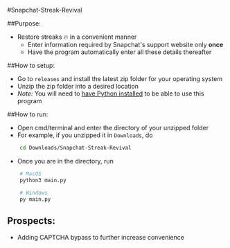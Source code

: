 #Snapchat-Streak-Revival

##Purpose:

- Restore streaks 🔥 in a convenient manner
    - Enter information required by Snapchat's support website only **once**
    - Have the program automatically enter all these details thereafter

##How to setup:
- Go to ``releases`` and install the latest zip folder for your operating system
- Unzip the zip folder into a desired location
- *Note:* You will need to [have Python installed](https://www.python.org/downloads/) to be able to use this program

##How to run:
- Open cmd/terminal and enter the directory of your unzipped folder
- For example, if you unzipped it in ``Downloads``, do
```sh
    cd Downloads/Snapchat-Streak-Revival
```

- Once you are in the directory, run
```sh
    # MacOS
    python3 main.py

    # Windows
    py main.py
```

Prospects:
----------
* Adding CAPTCHA bypass to further increase convenience
